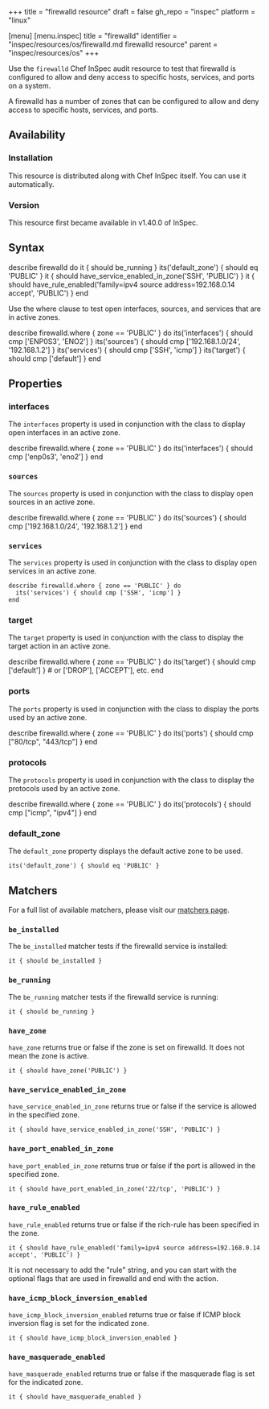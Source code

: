 +++
title = "firewalld resource"
draft = false
gh_repo = "inspec"
platform = "linux"

[menu]
  [menu.inspec]
    title = "firewalld"
    identifier = "inspec/resources/os/firewalld.md firewalld resource"
    parent = "inspec/resources/os"
+++

Use the `firewalld` Chef InSpec audit resource to test that firewalld is configured to allow and deny access to specific hosts, services, and ports on a system.

A firewalld has a number of zones that can be configured to allow and deny access to specific hosts, services, and ports.

## Availability

### Installation

This resource is distributed along with Chef InSpec itself. You can use it automatically.

### Version

This resource first became available in v1.40.0 of InSpec.

## Syntax

describe firewalld do
  it { should be_running }
  its('default_zone') { should eq 'PUBLIC' }
  it { should have_service_enabled_in_zone('SSH', 'PUBLIC') }
  it { should have_rule_enabled('family=ipv4 source address=192.168.0.14 accept', 'PUBLIC') }
end

Use the where clause to test open interfaces, sources, and services that are in active zones.

describe firewalld.where { zone == 'PUBLIC' } do
  its('interfaces') { should cmp ['ENP0S3', 'ENO2'] }
  its('sources') { should cmp ['192.168.1.0/24', '192.168.1.2'] }
  its('services') { should cmp ['SSH', 'icmp'] }
  its('target') { should cmp ['default'] }
end

## Properties

### interfaces

The `interfaces` property is used in conjunction with the class to display open interfaces in an active zone.

describe firewalld.where { zone == 'PUBLIC' } do
  its('interfaces') { should cmp ['enp0s3', 'eno2'] }
end

### `sources`

The `sources` property is used in conjunction with the class to display open sources in an active zone.

describe firewalld.where { zone == 'PUBLIC' } do
  its('sources') { should cmp ['192.168.1.0/24', '192.168.1.2'] }
end

### `services`

The `services` property is used in conjunction with the class to display open services in an active zone.

    describe firewalld.where { zone == 'PUBLIC' } do
      its('services') { should cmp ['SSH', 'icmp'] }
    end

### target

The `target` property is used in conjunction with the class to display the target action in an active zone.

describe firewalld.where { zone == 'PUBLIC' } do
  its('target') { should cmp ['default'] } # or ['DROP'], ['ACCEPT'], etc.
end

### ports

The `ports` property is used in conjunction with the class to display the ports used by an active zone.

describe firewalld.where { zone == 'PUBLIC' } do
  its('ports') { should cmp ["80/tcp", "443/tcp"] }
end

### protocols

The `protocols` property is used in conjunction with the class to display the protocols used by an active zone.

describe firewalld.where { zone == 'PUBLIC' } do
  its('protocols') { should cmp ["icmp", "ipv4"] }
end

### default_zone

The `default_zone` property displays the default active zone to be used.

    its('default_zone') { should eq 'PUBLIC' }

## Matchers

For a full list of available matchers, please visit our [matchers page](/inspec/matchers/).

### `be_installed`

The `be_installed` matcher tests if the firewalld service is installed:

    it { should be_installed }

### `be_running`

The `be_running` matcher tests if the firewalld service is running:

    it { should be_running }

### `have_zone`

`have_zone` returns true or false if the zone is set on firewalld. It does not mean the zone is active.

    it { should have_zone('PUBLIC') }

### `have_service_enabled_in_zone`

`have_service_enabled_in_zone` returns true or false if the service is allowed in the specified zone.

    it { should have_service_enabled_in_zone('SSH', 'PUBLIC') }

### `have_port_enabled_in_zone`

`have_port_enabled_in_zone` returns true or false if the port is allowed in the specified zone.

    it { should have_port_enabled_in_zone('22/tcp', 'PUBLIC') }

### `have_rule_enabled`

`have_rule_enabled` returns true or false if the rich-rule has been specified in the zone.

    it { should have_rule_enabled('family=ipv4 source address=192.168.0.14 accept', 'PUBLIC') }

It is not necessary to add the "rule" string, and you can start with the optional flags that are used in firewalld and end with the action.

### `have_icmp_block_inversion_enabled`

`have_icmp_block_inversion_enabled` returns true or false if ICMP block inversion flag is set for the indicated zone.

    it { should have_icmp_block_inversion_enabled }

### `have_masquerade_enabled`

`have_masquerade_enabled` returns true or false if the masquerade flag is set for the indicated zone.

    it { should have_masquerade_enabled }
